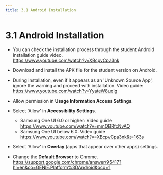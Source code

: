 ```yaml
---
title: 3.1 Android Installation
---
```


# 3.1 Android Installation

- You can check the installation process through the student Android installation guide video.\
  https://www.youtube.com/watch?v=XBcpvCpa3nk
- Download and install the APK file for the student version on Android.
- During installation, even if it appears as an 'Unknown Source App', ignore the warning and proceed with installation.
  Video guide: https://www.youtube.com/watch?v=YyateW8uqIg
- Allow permission in **Usage Information Access Settings**.
- Select 'Allow' in **Accessibility Settings**.

  - Samsung One UI 6.0 or higher: Video guide https://www.youtube.com/watch?v=mmQBRfcNyAQ
  - Samsung One UI below 6.0: Video guide https://www.youtube.com/watch?v=XBcpvCpa3nk&t=163s

- Select 'Allow' in **Overlay** (apps that appear over other apps) settings.
- Change the **Default Browser** to Chrome.\
  https://support.google.com/chrome/answer/95417?hl=en&co=GENIE.Platform%3DAndroid&oco=1
